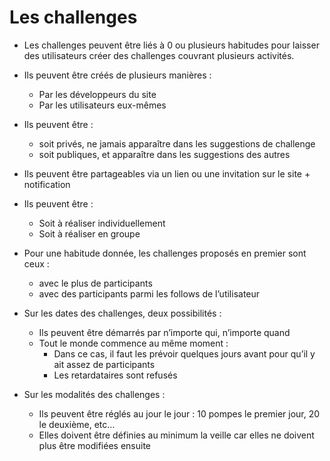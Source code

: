 # Les challenges

- Les challenges peuvent être liés à 0 ou plusieurs habitudes pour laisser des utilisateurs créer des challenges couvrant plusieurs activités.

- Ils peuvent être créés de plusieurs manières :

    - Par les développeurs du site
    - Par les utilisateurs eux-mêmes

- Ils peuvent être :
    - soit privés, ne jamais apparaître dans les suggestions de challenge
    - soit publiques, et apparaître dans les suggestions des autres

- Ils peuvent être partageables via un lien ou une invitation sur le site + notification

- Ils peuvent être :
    - Soit à réaliser individuellement
    - Soit à réaliser en groupe

- Pour une habitude donnée, les challenges proposés en premier sont ceux :

    - avec le plus de participants
    - avec des participants parmi les follows de l’utilisateur

- Sur les dates des challenges, deux possibilités :

    - Ils peuvent être démarrés par n’importe qui, n’importe quand
    - Tout le monde commence au même moment :
        - Dans ce cas, il faut les prévoir quelques jours avant pour qu’il y ait assez de participants
        - Les retardataires sont refusés

- Sur les modalités des challenges :

    - Ils peuvent être réglés au jour le jour : 10 pompes le premier jour, 20 le deuxième, etc…
    - Elles doivent être définies au minimum la veille car elles ne doivent plus être modifiées ensuite

